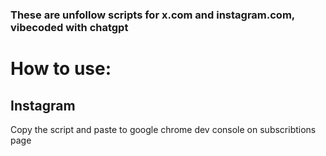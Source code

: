### These are unfollow scripts for x.com and instagram.com, vibecoded with chatgpt
# How to use:
## Instagram
Copy the script and paste to google chrome dev console
on subscribtions page
